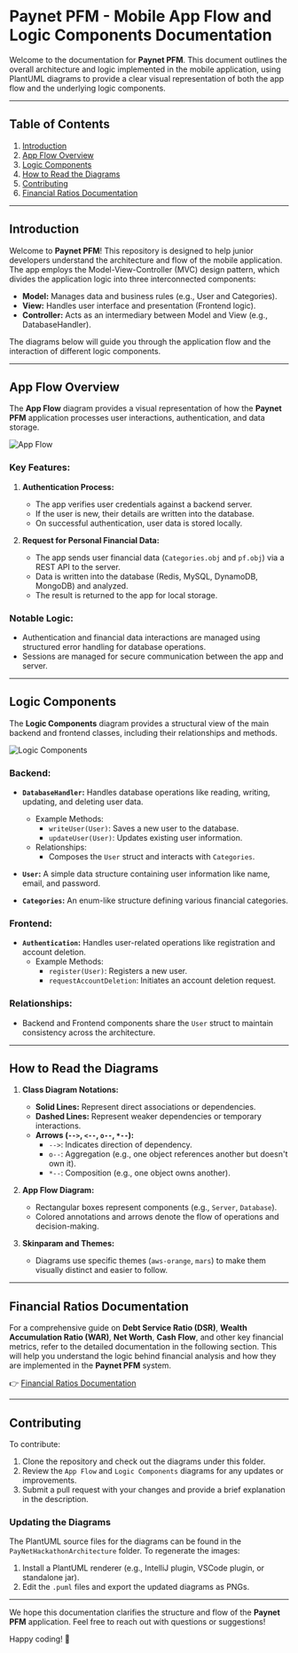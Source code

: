 # Paynet PFM - Mobile App Flow and Logic Components Documentation

Welcome to the documentation for **Paynet PFM**. This document outlines the overall architecture and logic implemented in the mobile application, using PlantUML diagrams to provide a clear visual representation of both the app flow and the underlying logic components.

---

## Table of Contents

1. [Introduction](#introduction)
2. [App Flow Overview](#app-flow-overview)
3. [Logic Components](#logic-components)
4. [How to Read the Diagrams](#how-to-read-the-diagrams)
5. [Contributing](#contributing)
6. [Financial Ratios Documentation](#financial-ratios-documentation) 
---

## Introduction

Welcome to **Paynet PFM**! This repository is designed to help junior developers understand the architecture and flow of the mobile application. The app employs the Model-View-Controller (MVC) design pattern, which divides the application logic into three interconnected components:

- **Model:** Manages data and business rules (e.g., User and Categories).
- **View:** Handles user interface and presentation (Frontend logic).
- **Controller:** Acts as an intermediary between Model and View (e.g., DatabaseHandler).

The diagrams below will guide you through the application flow and the interaction of different logic components.

---

## App Flow Overview

The **App Flow** diagram provides a visual representation of how the **Paynet PFM** application processes user interactions, authentication, and data storage.

![App Flow](APP_FLOW.png)

### Key Features:

1. **Authentication Process:**

   - The app verifies user credentials against a backend server.
   - If the user is new, their details are written into the database.
   - On successful authentication, user data is stored locally.

2. **Request for Personal Financial Data:**
   - The app sends user financial data (`Categories.obj` and `pf.obj`) via a REST API to the server.
   - Data is written into the database (Redis, MySQL, DynamoDB, MongoDB) and analyzed.
   - The result is returned to the app for local storage.

### Notable Logic:

- Authentication and financial data interactions are managed using structured error handling for database operations.
- Sessions are managed for secure communication between the app and server.

---

## Logic Components

The **Logic Components** diagram provides a structural view of the main backend and frontend classes, including their relationships and methods.

![Logic Components](notyet)

### Backend:

- **`DatabaseHandler`:** Handles database operations like reading, writing, updating, and deleting user data.

  - Example Methods:
    - `writeUser(User)`: Saves a new user to the database.
    - `updateUser(User)`: Updates existing user information.
  - Relationships:
    - Composes the `User` struct and interacts with `Categories`.

- **`User`:** A simple data structure containing user information like name, email, and password.

- **`Categories`:** An enum-like structure defining various financial categories.

### Frontend:

- **`Authentication`:** Handles user-related operations like registration and account deletion.
  - Example Methods:
    - `register(User)`: Registers a new user.
    - `requestAccountDeletion`: Initiates an account deletion request.

### Relationships:

- Backend and Frontend components share the `User` struct to maintain consistency across the architecture.

---

## How to Read the Diagrams

1. **Class Diagram Notations:**

   - **Solid Lines:** Represent direct associations or dependencies.
   - **Dashed Lines:** Represent weaker dependencies or temporary interactions.
   - **Arrows (`-->`, `<--`, `o--`, `*--`):**
     - `-->`: Indicates direction of dependency.
     - `o--`: Aggregation (e.g., one object references another but doesn't own it).
     - `*--`: Composition (e.g., one object owns another).

2. **App Flow Diagram:**

   - Rectangular boxes represent components (e.g., `Server`, `Database`).
   - Colored annotations and arrows denote the flow of operations and decision-making.

3. **Skinparam and Themes:**
   - Diagrams use specific themes (`aws-orange`, `mars`) to make them visually distinct and easier to follow.

---

## Financial Ratios Documentation

For a comprehensive guide on **Debt Service Ratio (DSR)**, **Wealth Accumulation Ratio (WAR)**, **Net Worth**, **Cash Flow**, and other key financial metrics, refer to the detailed documentation in the following section. This will help you understand the logic behind financial analysis and how they are implemented in the **Paynet PFM** system.

👉 [Financial Ratios Documentation](FinancialBasics.md) 

---

## Contributing

To contribute:

1. Clone the repository and check out the diagrams under this folder.
2. Review the `App Flow` and `Logic Components` diagrams for any updates or improvements.
3. Submit a pull request with your changes and provide a brief explanation in the description.

### Updating the Diagrams

The PlantUML source files for the diagrams can be found in the `PayNetHackathonArchitecture` folder. To regenerate the images:

1. Install a PlantUML renderer (e.g., IntelliJ plugin, VSCode plugin, or standalone jar).
2. Edit the `.puml` files and export the updated diagrams as PNGs.

---

We hope this documentation clarifies the structure and flow of the **Paynet PFM** application. Feel free to reach out with questions or suggestions!

Happy coding! 🚀
